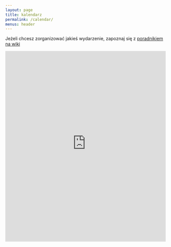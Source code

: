 ```yaml
---
layout: page
title: kalendarz
permalink: /calendar/
menus: header
---
```


Jeżeli chcesz zorganizować jakieś wydarzenie, zapoznaj się z [poradnikiem na wiki](https://wiki.at.hsp.sh/poradniki/zrob_se_meetup)

<iframe src="https://calendonator.herokuapp.com/" style="border: 0;  max-width: 100%; width:800px; height: 600px;" frameborder="0" scrolling="no"></iframe>